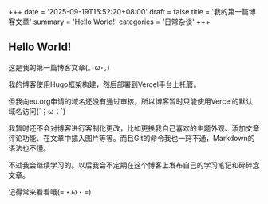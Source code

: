 +++
date = '2025-09-19T15:52:20+08:00'
draft = false
title = '我的第一篇博客文章'
summary = 'Hello World!'
categories = '日常杂谈'
+++

## Hello World!

这是我的第一篇博客文章(｡･ω･｡)

我的博客使用Hugo框架构建，然后部署到Vercel平台上托管。

但我向eu.org申请的域名还没有通过审核，所以博客暂时只能使用Vercel的默认域名访问(´；ω；`)

我暂时还不会对博客进行客制化更改，比如更换我自己喜欢的主题外观、添加文章评论功能、在文章中插入图片等等。而且Git的命令我也一窍不通，Markdown的语法也不懂。

不过我会继续学习的。以后我会不定期在这个博客上发布自己的学习笔记和碎碎念文章。

记得常来看看哦(=・ω・=)
